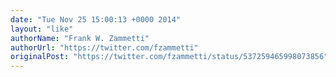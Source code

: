 ```yaml
---
date: "Tue Nov 25 15:00:13 +0000 2014"
layout: "like"
authorName: "Frank W. Zammetti"
authorUrl: "https://twitter.com/fzammetti"
originalPost: "https://twitter.com/fzammetti/status/537259465998073856"
---
```

